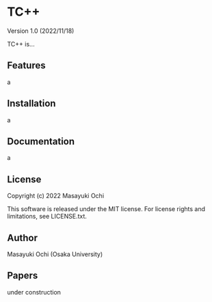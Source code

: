 # TC++
Version 1.0 (2022/11/18)

TC++ is...

## Features
a

## Installation
a

## Documentation
a

## License
Copyright (c) 2022 Masayuki Ochi

This software is released under the MIT license. For license rights and limitations, see LICENSE.txt.

## Author
Masayuki Ochi (Osaka University)

## Papers
under construction


